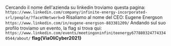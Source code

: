 Cercando il nome dell'azienda su linkedin troviamo questa pagina: ```https://www.linkedin.com/company/infinite-energy-incorporated-srl/people/?facetNetwork=O```
Risaliamo al nome del CEO: Eugene Energson ```https://www.linkedin.com/in/eugene-energson-883381209/```
Andando sul suo profilo troviamo un evento, la flag si trova qui:  ```https://www.linkedin.com/events/meetingoninfiniteenergy6778803247743340544/about/```
**flag{ViaOliCyber2021}**
